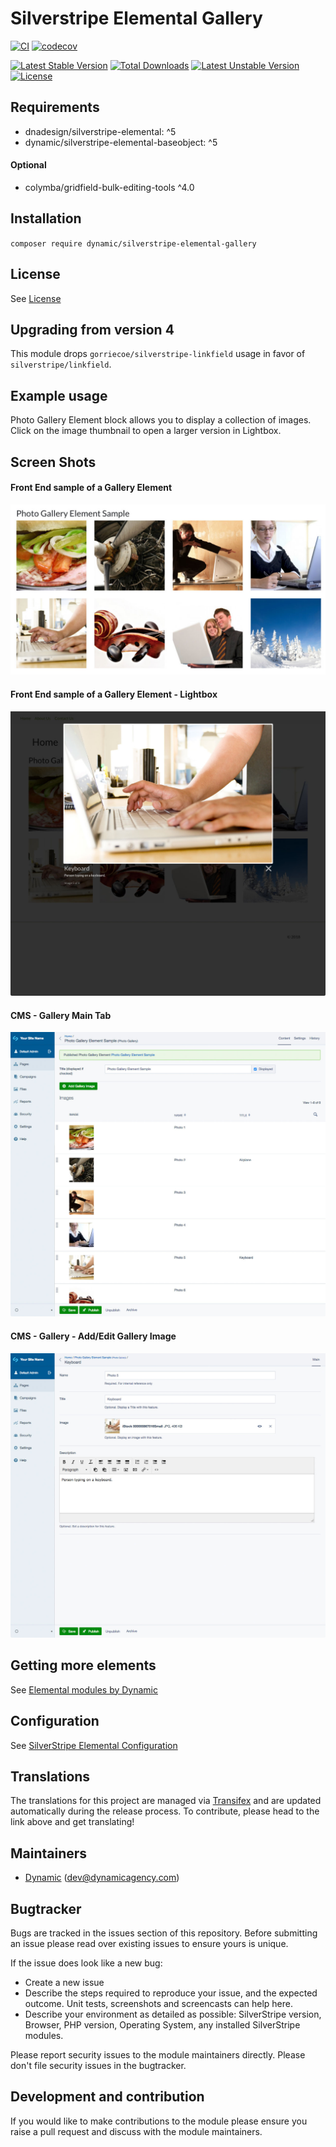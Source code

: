 # Silverstripe Elemental Gallery

[![CI](https://github.com/dynamic/silverstripe-elemental-gallery/actions/workflows/ci.yml/badge.svg)](https://github.com/dynamic/silverstripe-elemental-gallery/actions/workflows/ci.yml)
[![codecov](https://codecov.io/gh/dynamic/silverstripe-elemental-gallery/branch/master/graph/badge.svg)](https://codecov.io/gh/dynamic/silverstripe-elemental-gallery)

[![Latest Stable Version](https://poser.pugx.org/dynamic/silverstripe-elemental-gallery/v/stable)](https://packagist.org/packages/dynamic/silverstripe-elemental-gallery)
[![Total Downloads](https://poser.pugx.org/dynamic/silverstripe-elemental-gallery/downloads)](https://packagist.org/packages/dynamic/silverstripe-elemental-gallery)
[![Latest Unstable Version](https://poser.pugx.org/dynamic/silverstripe-elemental-gallery/v/unstable)](https://packagist.org/packages/dynamic/silverstripe-elemental-gallery)
[![License](https://poser.pugx.org/dynamic/silverstripe-elemental-gallery/license)](https://packagist.org/packages/dynamic/silverstripe-elemental-gallery)

## Requirements

* dnadesign/silverstripe-elemental: ^5
* dynamic/silverstripe-elemental-baseobject: ^5

#### Optional

* colymba/gridfield-bulk-editing-tools ^4.0

## Installation

`composer require dynamic/silverstripe-elemental-gallery`

## License

See [License](license.md)

## Upgrading from version 4

This module drops `gorriecoe/silverstripe-linkfield` usage in favor of `silverstripe/linkfield`.

## Example usage

Photo Gallery Element block allows you to display a collection of images. Click on the image thumbnail to open a larger version in Lightbox.

## Screen Shots

#### Front End sample of a Gallery Element
![Front End sample of a Gallery Element](./docs/en/_images/gallery-block-sample.jpg)

#### Front End sample of a Gallery Element - Lightbox
![Front End sample of a Gallery Element](./docs/en/_images/gallery-block-sample-lightbox.jpg)

#### CMS - Gallery Main Tab
![CMS - Gallery Main Tab](./docs/en/_images/gallery-block-cms.jpg)

#### CMS - Gallery - Add/Edit Gallery Image
![CMS - Gallery Main Tab](./docs/en/_images/gallery-block-cms-add-image.jpg)


## Getting more elements

See [Elemental modules by Dynamic](https://github.com/orgs/dynamic/repositories?q=elemental&type=all&language=&sort=)

## Configuration

See [SilverStripe Elemental Configuration](https://github.com/dnadesign/silverstripe-elemental#configuration)

## Translations

The translations for this project are managed via [Transifex](https://www.transifex.com/dynamicagency/silverstripe-elemental-gallery/)
and are updated automatically during the release process. To contribute, please head to the link above and get
translating!

## Maintainers

 *  [Dynamic](http://www.dynamicagency.com) (<dev@dynamicagency.com>)

## Bugtracker
Bugs are tracked in the issues section of this repository. Before submitting an issue please read over
existing issues to ensure yours is unique.

If the issue does look like a new bug:

 - Create a new issue
 - Describe the steps required to reproduce your issue, and the expected outcome. Unit tests, screenshots
 and screencasts can help here.
 - Describe your environment as detailed as possible: SilverStripe version, Browser, PHP version,
 Operating System, any installed SilverStripe modules.

Please report security issues to the module maintainers directly. Please don't file security issues in the bugtracker.

## Development and contribution
If you would like to make contributions to the module please ensure you raise a pull request and discuss with the module maintainers.

